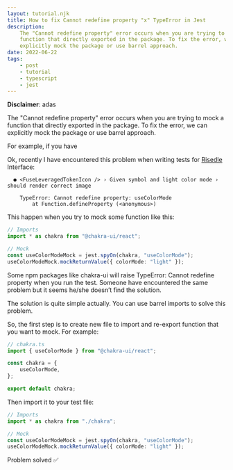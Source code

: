 ```yaml
---
layout: tutorial.njk
title: How to fix Cannot redefine property "x" TypeError in Jest
description:
    The "Cannot redefine property" error occurs when you are trying to mock a
    function that directly exported in the package. To fix the error, we can
    explicitly mock the package or use barrel approach.
date: 2022-06-22
tags:
    - post
    - tutorial
    - typescript
    - jest
---
```


**Disclaimer**: adas

The "Cannot redefine property" error occurs when you are trying to mock a
function that directly exported in the package. To fix the error, we can
explicitly mock the package or use barrel approach.

For example, if you have

Ok, recently I have encountered this problem when writing tests for
[Risedle](https://risedle.com/) Interface:

```shell
  ● <FuseLeveragedTokenIcon /> › Given symbol and light color mode › should render correct image

    TypeError: Cannot redefine property: useColorMode
        at Function.defineProperty (<anonymous>)
```

This happen when you try to mock some function like this:

```typescript
// Imports
import * as chakra from "@chakra-ui/react";

// Mock
const useColorModeMock = jest.spyOn(chakra, "useColorMode");
useColorModeMock.mockReturnValue({ colorMode: "light" });
```

Some npm packages like chakra-ui will raise TypeError: Cannot redefine property
when you run the test. Someone have encountered the same problem but it seems
he/she doesn’t find the solution.

The solution is quite simple actually. You can use barrel imports to solve this
problem.

So, the first step is to create new file to import and re-export function that
you want to mock. For example:

```typescript
// chakra.ts
import { useColorMode } from "@chakra-ui/react";

const chakra = {
    useColorMode,
};

export default chakra;
```

Then import it to your test file:

```typescript
// Imports
import * as chakra from "./chakra";

// Mock
const useColorModeMock = jest.spyOn(chakra, "useColorMode");
useColorModeMock.mockReturnValue({ colorMode: "light" });
```

Problem solved ✅

